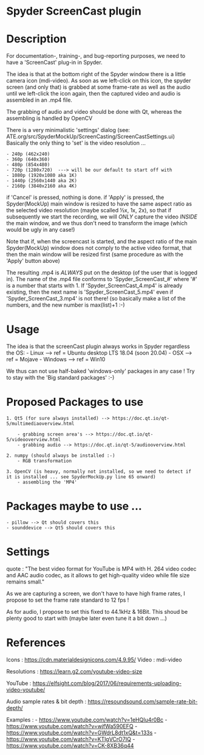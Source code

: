 # Spyder ScreenCast plugin



# Description

For documentation-, training-, and bug-reporting purposes, we need to have a 'ScreenCast' plug-in in Spyder.

The idea is that at the bottom right of the Spyder window there is a little camera icon (mdi-video).
As soon as we left-click on this icon, the spyder screen (and only that) is grabbed at some frame-rate as
well as the audio until we left-click the icon again, then the captured video and audio is assembled in an .mp4 file.

The grabbing of audio and video should be done with Qt, whereas the assembling is handled by OpenCV

There is a very minimalistic 'settings' dialog (see: ATE.org/src/SpyderMockUp/ScreenCasting/ScreenCastSettings.ui)
Basically the only thing to 'set' is the video resolution ...

    - 240p (462x240)
    - 360p (640x360)
    - 480p (854x480)
    - 720p (1280x720)  ---> will be our default to start off with
    - 1080p (1920x1080 aka 1K)
    - 1440p (2560x1440 aka 2K)
    - 2160p (3840x2160 aka 4K)

if 'Cancel' is pressed, nothing is done.
if 'Apply' is pressed, the Spyder(MockUp) main window is resized to have the same aspect ratio as
the selected video resolution (maybe scalled ½x, 1x, 2x), so that if subsequently we start the recording,
we will *ONLY* capture the video *INSIDE* the main window, and we thus don't need to transform the image
(which would be ugly in any case!)

Note that if, when the screencast is started, and the aspect ratio of the main Spyder(MockUp) window
does not comply to the active video format, that then the main window will be resized first (same 
procedure as with the 'Apply' button above)

The resulting .mp4 is *ALWAYS* put on the desktop (of the user that is logged in).
The name of the .mp4 file conforms to 'Spyder_ScreenCast_#' where '#' is a number that starts with 1.
If 'Spyder_ScreenCast_4.mp4' is already existing, then the next name is 'Spyder_ScreenCast_5.mp4'
even if 'Spyder_ScreenCast_3.mp4' is not there! (so basically make a list of the numbers, and the new
number is max(list)+1 :-)

# Usage

The idea is that the screenCast plugin always works in Spyder regardless the OS:
    - Linux --> ref = Ubuntu desktop LTS 18.04 (soon 20.04)
    - OSX --> ref = Mojave
    - Windows --> ref = Win10

We thus can not use half-baked 'windows-only' packages in any case !
Try to stay with the 'Big standard packages' :-)

# Proposed Packages to use

    1. Qt5 (for sure always installed) --> https://doc.qt.io/qt-5/multimediaoverview.html

        - grabbing screen area's --> https://doc.qt.io/qt-5/videooverview.html
        - grabbing audio --> https://doc.qt.io/qt-5/audiooverview.html
    
    2. numpy (should always be installed :-) 
        - RGB transformation

    3. OpenCV (is heavy, normally not installed, so we need to detect if it is installed ... see SpyderMockUp.py line 65 onward)
        - assembling the 'MP4'

# Packages maybe to use ...

    - pillow --> Qt should covers this
    - sounddevice --> Qt5 should covers this

# Settings

quote : "The best video format for YouTube is MP4 with H. 264 video codec 
        and AAC audio codec, as it allows to get high-quality video while 
        file size remains small."

As we are capturing a screen, we don't have to have high frame rates, 
I propose to set the frame rate standard to 12 fps !

As for audio, I propose to set this fixed to 44.1kHz & 16Bit. This shoud
be plenty good to start with (maybe later even tune it a bit down ...)

# References
 Icons : https://cdn.materialdesignicons.com/4.9.95/
     Video : mdi-video
 
 Resolutions : https://learn.g2.com/youtube-video-size
 
 YouTube : https://elfsight.com/blog/2017/06/requirements-uploading-video-youtube/
 
 Audio sample rates & bit depth : https://resoundsound.com/sample-rate-bit-depth/
 
 Examples :
     - https://www.youtube.com/watch?v=1eHQIu4r0Bc
     - https://www.youtube.com/watch?v=wjfWa590EFQ
     - https://www.youtube.com/watch?v=GWdrL8dt1xQ&t=133s
     - https://www.youtube.com/watch?v=KTlgVCrO7IQ
     - https://www.youtube.com/watch?v=CK-8XB36q44
     
     
